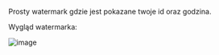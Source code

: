 Prosty watermark gdzie jest pokazane twoje id oraz godzina.


Wygląd watermarka:



![image](https://github.com/user-attachments/assets/e6771978-1efe-44bf-b0d7-af97b119f692)
